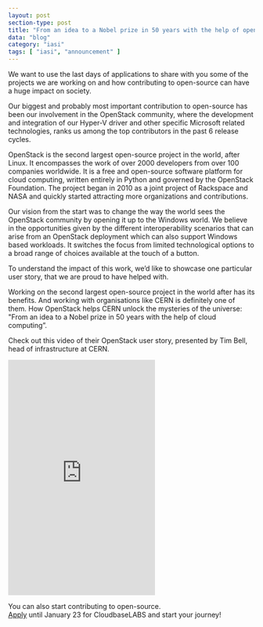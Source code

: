 ```yaml
---
layout: post
section-type: post
title: "From an idea to a Nobel prize in 50 years with the help of open-source"
data: "blog"
category: "iasi"
tags: [ "iasi", "announcement" ]
---
```


We want to use the last days of applications to share with you some of the projects we are working on and how contributing to open-source can have a huge impact on society.

Our biggest and probably most important contribution to open-source has been our involvement in the OpenStack community, where the development and integration of our Hyper-V driver and other specific Microsoft related technologies, ranks us among the top contributors in the past 6 release cycles.

OpenStack is the second largest open-source project in the world, after Linux. It encompasses the work of over 2000 developers from over 100 companies worldwide. It is a free and open-source software platform for cloud computing, written entirely in Python and governed by the OpenStack Foundation. The project began in 2010 as a joint project of Rackspace and NASA and quickly started attracting more organizations and contributions.

Our vision from the start was to change the way the world sees the OpenStack community by opening it up to the Windows world. We believe in the opportunities given by the different interoperability scenarios that can arise from an OpenStack deployment which can also support Windows based workloads. It switches the focus from limited technological options to a broad range of choices available at the touch of a button. 

To understand the impact of this work, we’d like to showcase one particular user story, that we are proud to have helped with.

Working on the second largest ‪‎open-source‬ project in the world after has its benefits. And working with organisations like CERN is definitely one of them.
How ‪OpenStack‬ helps CERN unlock the mysteries of the universe: "From an idea to a Nobel prize in 50 years with the help of cloud computing”. 

Check out this video of their OpenStack user story, presented by Tim Bell, head of infrastructure at CERN.


<div class="col-md-12 text-center">
    <iframe class="col-sm-12" height="480" frameborder="0" src="https://www.youtube.com/embed/7k3VnWXOjP4"></iframe>
</div>


You can also start contributing to open-source.   
[Apply](/iasi/#apply-now) until January 23 for CloudbaseLABS and start your journey!
